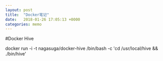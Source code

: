 ```yaml
---
layout: post
title:  "Docker笔记"
date:   2018-01-26 17:05:13 +0000
categories: memo
---
```


#Docker Hive

docker run -i -t nagasuga/docker-hive /bin/bash -c 'cd /usr/local/hive && ./bin/hive'